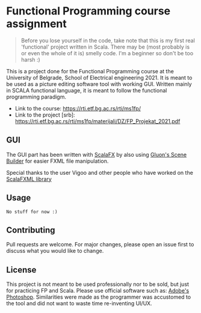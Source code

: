 # Functional Programming course assignment

> Before you lose yourself in the code, take note that this is my first real 'functional' project written in Scala. There may be (most probably is or even the whole of it is) smelly code. I'm a beginner so don't be too harsh :)

This is a project done for the Functional Programming course at the University of Belgrade, School of Electrical engineering 2021.
It is meant to be used as a picture editing software tool with working GUI.
Written mainly in SCALA functional language, it is meant to follow the functional programming paradigm. 

* Link to the course: https://rti.etf.bg.ac.rs/rti/ms1fp/
* Link to the project [srb]: https://rti.etf.bg.ac.rs/rti/ms1fp/materijali/DZ/FP_Projekat_2021.pdf

## GUI

The GUI part has been written with [ScalaFX](http://www.scalafx.org/) by also using [Gluon's Scene Builder](https://gluonhq.com/products/scene-builder/) for easier FXML file manipulation.

Special thanks to the user Vigoo and other people who have worked on the [ScalaFXML library](https://github.com/vigoo/scalafxml)


## Usage

```
No stuff for now :) 
```

## Contributing
Pull requests are welcome. For major changes, please open an issue first to discuss what you would like to change.

## License
This project is not meant to be used professionally nor to be sold, but just for practicing FP and Scala. Please use official software such as:
[Adobe's Photoshop](https://www.adobe.com/products/photoshop.html). Similarities were made as the programmer was accustomed to the tool and did not want to waste time re-inventing UI/UX. 
